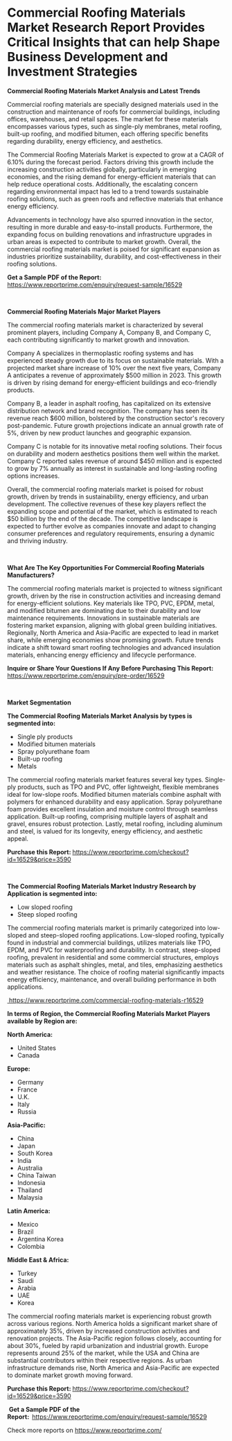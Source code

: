 <p><h1>Commercial Roofing Materials Market Research Report Provides Critical Insights that can help Shape Business Development and Investment Strategies</h1></p><p><strong>Commercial Roofing Materials Market Analysis and Latest Trends</strong></p>
<p><p>Commercial roofing materials are specially designed materials used in the construction and maintenance of roofs for commercial buildings, including offices, warehouses, and retail spaces. The market for these materials encompasses various types, such as single-ply membranes, metal roofing, built-up roofing, and modified bitumen, each offering specific benefits regarding durability, energy efficiency, and aesthetics.</p><p>The Commercial Roofing Materials Market is expected to grow at a CAGR of 6.10% during the forecast period. Factors driving this growth include the increasing construction activities globally, particularly in emerging economies, and the rising demand for energy-efficient materials that can help reduce operational costs. Additionally, the escalating concern regarding environmental impact has led to a trend towards sustainable roofing solutions, such as green roofs and reflective materials that enhance energy efficiency. </p><p>Advancements in technology have also spurred innovation in the sector, resulting in more durable and easy-to-install products. Furthermore, the expanding focus on building renovations and infrastructure upgrades in urban areas is expected to contribute to market growth. Overall, the commercial roofing materials market is poised for significant expansion as industries prioritize sustainability, durability, and cost-effectiveness in their roofing solutions.</p></p>
<p><strong>Get a Sample PDF of the Report:&nbsp;</strong> <a href="https://www.reportprime.com/enquiry/request-sample/16529?utm_campaign=3524&utm_medium=2&utm_source=Github&utm_content=ia&utm_term=17032025&utm_id=commercial-roofing-materials">https://www.reportprime.com/enquiry/request-sample/16529</a></p>
<p>&nbsp;</p>
<p><strong>Commercial Roofing Materials Major Market Players</strong></p>
<p><p>The commercial roofing materials market is characterized by several prominent players, including Company A, Company B, and Company C, each contributing significantly to market growth and innovation. </p><p>Company A specializes in thermoplastic roofing systems and has experienced steady growth due to its focus on sustainable materials. With a projected market share increase of 10% over the next five years, Company A anticipates a revenue of approximately $500 million in 2023. This growth is driven by rising demand for energy-efficient buildings and eco-friendly products.</p><p>Company B, a leader in asphalt roofing, has capitalized on its extensive distribution network and brand recognition. The company has seen its revenue reach $600 million, bolstered by the construction sector's recovery post-pandemic. Future growth projections indicate an annual growth rate of 5%, driven by new product launches and geographic expansion.</p><p>Company C is notable for its innovative metal roofing solutions. Their focus on durability and modern aesthetics positions them well within the market. Company C reported sales revenue of around $450 million and is expected to grow by 7% annually as interest in sustainable and long-lasting roofing options increases.</p><p>Overall, the commercial roofing materials market is poised for robust growth, driven by trends in sustainability, energy efficiency, and urban development. The collective revenues of these key players reflect the expanding scope and potential of the market, which is estimated to reach $50 billion by the end of the decade. The competitive landscape is expected to further evolve as companies innovate and adapt to changing consumer preferences and regulatory requirements, ensuring a dynamic and thriving industry.</p></p>
<p>&nbsp;</p>
<p><strong>What Are The Key Opportunities For Commercial Roofing Materials Manufacturers?</strong></p>
<p><p>The commercial roofing materials market is projected to witness significant growth, driven by the rise in construction activities and increasing demand for energy-efficient solutions. Key materials like TPO, PVC, EPDM, metal, and modified bitumen are dominating due to their durability and low maintenance requirements. Innovations in sustainable materials are fostering market expansion, aligning with global green building initiatives. Regionally, North America and Asia-Pacific are expected to lead in market share, while emerging economies show promising growth. Future trends indicate a shift toward smart roofing technologies and advanced insulation materials, enhancing energy efficiency and lifecycle performance.</p></p>
<p><strong>Inquire or Share Your Questions If Any Before Purchasing This Report:</strong> <a href="https://www.reportprime.com/enquiry/pre-order/16529?utm_campaign=3524&utm_medium=2&utm_source=Github&utm_content=ia&utm_term=17032025&utm_id=commercial-roofing-materials">https://www.reportprime.com/enquiry/pre-order/16529</a></p>
<p>&nbsp;</p>
<p><strong>Market Segmentation</strong></p>
<p><strong>The Commercial Roofing Materials Market Analysis by types is segmented into:</strong></p>
<p><ul><li>Single ply products</li><li>Modified bitumen materials</li><li>Spray polyurethane foam</li><li>Built-up roofing</li><li>Metals</li></ul></p>
<p><p>The commercial roofing materials market features several key types. Single-ply products, such as TPO and PVC, offer lightweight, flexible membranes ideal for low-slope roofs. Modified bitumen materials combine asphalt with polymers for enhanced durability and easy application. Spray polyurethane foam provides excellent insulation and moisture control through seamless application. Built-up roofing, comprising multiple layers of asphalt and gravel, ensures robust protection. Lastly, metal roofing, including aluminum and steel, is valued for its longevity, energy efficiency, and aesthetic appeal.</p></p>
<p><strong>Purchase this Report:&nbsp;</strong><a href="https://www.reportprime.com/checkout?id=16529&price=3590&utm_campaign=3524&utm_medium=2&utm_source=Github&utm_content=ia&utm_term=17032025&utm_id=commercial-roofing-materials">https://www.reportprime.com/checkout?id=16529&price=3590</a></p>
<p>&nbsp;</p>
<p><strong>The Commercial Roofing Materials Market Industry Research by Application is segmented into:</strong></p>
<p><ul><li>Low sloped roofing</li><li>Steep sloped roofing</li></ul></p>
<p><p>The commercial roofing materials market is primarily categorized into low-sloped and steep-sloped roofing applications. Low-sloped roofing, typically found in industrial and commercial buildings, utilizes materials like TPO, EPDM, and PVC for waterproofing and durability. In contrast, steep-sloped roofing, prevalent in residential and some commercial structures, employs materials such as asphalt shingles, metal, and tiles, emphasizing aesthetics and weather resistance. The choice of roofing material significantly impacts energy efficiency, maintenance, and overall building performance in both applications.</p></p>
<p><a href="https://www.reportprime.com/commercial-roofing-materials-r16529?utm_campaign=3524&utm_medium=2&utm_source=Github&utm_content=ia&utm_term=17032025&utm_id=commercial-roofing-materials">&nbsp;https://www.reportprime.com/commercial-roofing-materials-r16529</a></p>
<p><strong>In terms of Region, the Commercial Roofing Materials Market Players available by Region are:</strong></p>
<p>
    <p> <strong> North America: </strong>
        <ul>
            <li>United States</li>
            <li>Canada</li>
        </ul>
        </p> 
    <p> <strong> Europe: </strong>
        <ul>
            <li>Germany</li>
            <li>France</li>
            <li>U.K.</li>
            <li>Italy</li>
            <li>Russia</li>
        </ul>
        </p> 
    <p> <strong> Asia-Pacific: </strong>
        <ul>
            <li>China</li>
            <li>Japan</li>
            <li>South Korea</li>
            <li>India</li>
            <li>Australia</li>
            <li>China Taiwan</li>
            <li>Indonesia</li>
            <li>Thailand</li>
            <li>Malaysia</li>
        </ul>
        </p> 
    <p> <strong> Latin America: </strong>
        <ul>
            <li>Mexico</li>
            <li>Brazil</li>
            <li>Argentina Korea</li>
            <li>Colombia</li>
        </ul>
        </p> 
    <p> <strong> Middle East & Africa: </strong>
        <ul>
            <li>Turkey</li>
            <li>Saudi</li>
            <li>Arabia</li>
            <li>UAE</li>
            <li>Korea</li>
        </ul>
    </p>
    </p>
<p><p>The commercial roofing materials market is experiencing robust growth across various regions. North America holds a significant market share of approximately 35%, driven by increased construction activities and renovation projects. The Asia-Pacific region follows closely, accounting for about 30%, fueled by rapid urbanization and industrial growth. Europe represents around 25% of the market, while the USA and China are substantial contributors within their respective regions. As urban infrastructure demands rise, North America and Asia-Pacific are expected to dominate market growth moving forward.</p></p>
<p><strong>Purchase this Report: </strong><a href="https://www.reportprime.com/checkout?id=16529&price=3590&utm_campaign=3524&utm_medium=2&utm_source=Github&utm_content=ia&utm_term=17032025&utm_id=commercial-roofing-materials">https://www.reportprime.com/checkout?id=16529&price=3590</a></p>
<p>&nbsp;<strong>Get a Sample PDF of the Report:&nbsp;&nbsp;</strong><a href="https://www.reportprime.com/enquiry/request-sample/16529?utm_campaign=3524&utm_medium=2&utm_source=Github&utm_content=ia&utm_term=17032025&utm_id=commercial-roofing-materials">https://www.reportprime.com/enquiry/request-sample/16529</a></p>
<p><strong></strong></p>
<p>Check more reports on <a href="https://www.reportprime.com/?utm_campaign=3524&utm_medium=2&utm_source=Github&utm_content=ia&utm_term=17032025&utm_id=commercial-roofing-materials">https://www.reportprime.com/</a></p>